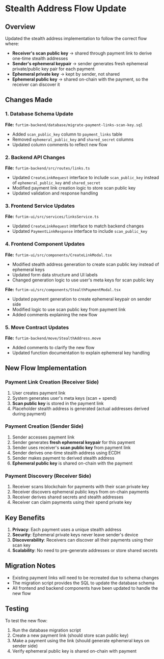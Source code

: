 # Stealth Address Flow Update

## Overview

Updated the stealth address implementation to follow the correct flow where:
- **Receiver's scan public key** → shared through payment link to derive one-time stealth addresses
- **Sender's ephemeral keypair** → sender generates fresh ephemeral private/public key pair for each payment
- **Ephemeral private key** → kept by sender, not shared
- **Ephemeral public key** → shared on-chain with the payment, so the receiver can discover it

## Changes Made

### 1. Database Schema Update

**File:** `furtim-backend/database/migrate-payment-links-scan-key.sql`

- Added `scan_public_key` column to `payment_links` table
- Removed `ephemeral_public_key` and `shared_secret` columns
- Updated column comments to reflect new flow

### 2. Backend API Changes

**File:** `furtim-backend/src/routes/links.ts`

- Updated `CreateLinkRequest` interface to include `scan_public_key` instead of `ephemeral_public_key` and `shared_secret`
- Modified payment link creation logic to store scan public key
- Updated validation and response handling

### 3. Frontend Service Updates

**File:** `furtim-ui/src/services/linksService.ts`

- Updated `CreateLinkRequest` interface to match backend changes
- Updated `PaymentLinkResponse` interface to include `scan_public_key`

### 4. Frontend Component Updates

**File:** `furtim-ui/src/components/CreateLinkModal.tsx`

- Modified stealth address generation to create scan public key instead of ephemeral keys
- Updated form data structure and UI labels
- Changed generation logic to use user's meta keys for scan public key

**File:** `furtim-ui/src/components/StealthPaymentModal.tsx`

- Updated payment generation to create ephemeral keypair on sender side
- Modified logic to use scan public key from payment link
- Added comments explaining the new flow

### 5. Move Contract Updates

**File:** `furtim-backend/move/StealthAddress.move`

- Added comments to clarify the new flow
- Updated function documentation to explain ephemeral key handling

## New Flow Implementation

### Payment Link Creation (Receiver Side)
1. User creates payment link
2. System generates user's meta keys (scan + spend)
3. **Scan public key** is stored in the payment link
4. Placeholder stealth address is generated (actual addresses derived during payment)

### Payment Creation (Sender Side)
1. Sender accesses payment link
2. Sender generates **fresh ephemeral keypair** for this payment
3. Sender uses receiver's **scan public key** from payment link
4. Sender derives one-time stealth address using ECDH
5. Sender makes payment to derived stealth address
6. **Ephemeral public key** is shared on-chain with the payment

### Payment Discovery (Receiver Side)
1. Receiver scans blockchain for payments with their scan private key
2. Receiver discovers ephemeral public keys from on-chain payments
3. Receiver derives shared secrets and stealth addresses
4. Receiver can claim payments using their spend private key

## Key Benefits

1. **Privacy**: Each payment uses a unique stealth address
2. **Security**: Ephemeral private keys never leave sender's device
3. **Discoverability**: Receivers can discover all their payments using their scan key
4. **Scalability**: No need to pre-generate addresses or store shared secrets

## Migration Notes

- Existing payment links will need to be recreated due to schema changes
- The migration script provides the SQL to update the database schema
- All frontend and backend components have been updated to handle the new flow

## Testing

To test the new flow:
1. Run the database migration script
2. Create a new payment link (should store scan public key)
3. Make a payment using the link (should generate ephemeral keys on sender side)
4. Verify ephemeral public key is shared on-chain with payment
